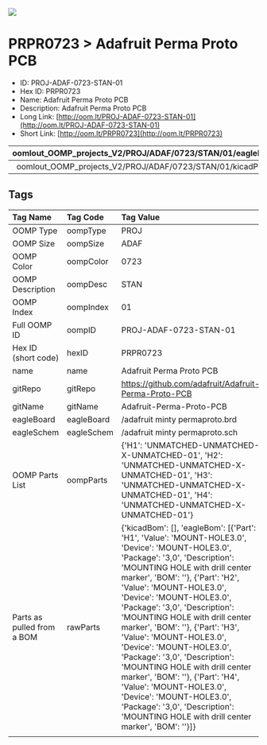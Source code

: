 


  
![][im]
# PRPR0723 > Adafruit Perma Proto PCB

- ID: PROJ-ADAF-0723-STAN-01
- Hex ID: PRPR0723
- Name: Adafruit Perma Proto PCB
- Description: Adafruit Perma Proto PCB
- Long Link: [http://oom.lt/PROJ-ADAF-0723-STAN-01](http://oom.lt/PROJ-ADAF-0723-STAN-01)
- Short Link: [http://oom.lt/PRPR0723](http://oom.lt/PRPR0723)
  

|oomlout_OOMP_projects_V2/PROJ/ADAF/0723/STAN/01/eagleImage.png|oomlout_OOMP_projects_V2/PROJ/ADAF/0723/STAN/01/eagleSchemImage.png|oomlout_OOMP_projects_V2/PROJ/ADAF/0723/STAN/01/kicadPcb3dFront.png|oomlout_OOMP_projects_V2/PROJ/ADAF/0723/STAN/01/kicadPcb3dBack.png|
| :---: | :---: | :---: | :---: |
|oomlout_OOMP_projects_V2/PROJ/ADAF/0723/STAN/01/kicadPcb3d.png||||

## Tags
  

|Tag Name|Tag Code|Tag Value|
| :--- | :--- | :--- |
|OOMP Type|oompType|PROJ|
|OOMP Size|oompSize|ADAF|
|OOMP Color|oompColor|0723|
|OOMP Description|oompDesc|STAN|
|OOMP Index|oompIndex|01|
|Full OOMP ID|oompID|PROJ-ADAF-0723-STAN-01|
|Hex ID (short code)|hexID|PRPR0723|
|name|name|Adafruit Perma Proto PCB|
|gitRepo|gitRepo|https://github.com/adafruit/Adafruit-Perma-Proto-PCB|
|gitName|gitName|Adafruit-Perma-Proto-PCB|
|eagleBoard|eagleBoard|/adafruit minty permaproto.brd|
|eagleSchem|eagleSchem|/adafruit minty permaproto.sch|
|OOMP Parts List|oompParts|{'H1': 'UNMATCHED-UNMATCHED-X-UNMATCHED-01', 'H2': 'UNMATCHED-UNMATCHED-X-UNMATCHED-01', 'H3': 'UNMATCHED-UNMATCHED-X-UNMATCHED-01', 'H4': 'UNMATCHED-UNMATCHED-X-UNMATCHED-01'}|
|Parts as pulled from a BOM|rawParts|{'kicadBom': [], 'eagleBom': [{'Part': 'H1', 'Value': 'MOUNT-HOLE3.0', 'Device': 'MOUNT-HOLE3.0', 'Package': '3,0', 'Description': 'MOUNTING HOLE with drill center marker', 'BOM': ''}, {'Part': 'H2', 'Value': 'MOUNT-HOLE3.0', 'Device': 'MOUNT-HOLE3.0', 'Package': '3,0', 'Description': 'MOUNTING HOLE with drill center marker', 'BOM': ''}, {'Part': 'H3', 'Value': 'MOUNT-HOLE3.0', 'Device': 'MOUNT-HOLE3.0', 'Package': '3,0', 'Description': 'MOUNTING HOLE with drill center marker', 'BOM': ''}, {'Part': 'H4', 'Value': 'MOUNT-HOLE3.0', 'Device': 'MOUNT-HOLE3.0', 'Package': '3,0', 'Description': 'MOUNTING HOLE with drill center marker', 'BOM': ''}]}|
||||



[im]: PROJ/ADAF/0723/STAN/01/kicadPcb3d_450.png
